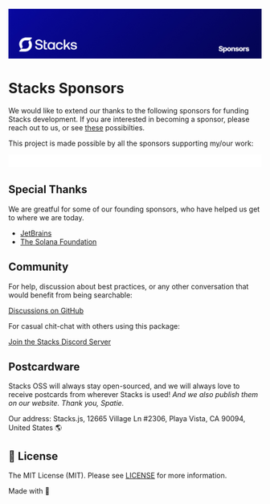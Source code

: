<p align="center"><img src=".github/art/cover.jpg" alt="Social Card of this repo"></p>

# Stacks Sponsors

We would like to extend our thanks to the following sponsors for funding Stacks development. If you are interested in becoming a sponsor, please reach out to us, or see [these](https://github.com/sponsors/chrisbbreuer) possibilties.

This project is made possible by all the sponsors supporting my/our work:

<p align="center">
  <a href="https://github.com/sponsors/chrisbbreuer">
    <img src='https://raw.githubusercontent.com/stacksjs/sponsors/refs/heads/main/sponsorkit/sponsors.svg' alt="Logos from Sponsors" />
  </a>
</p>


## Special Thanks

We are greatful for some of our founding sponsors, who have helped us get to where we are today.

- [JetBrains](https://www.jetbrains.com/)
- [The Solana Foundation](https://solana.com/)

## Community

For help, discussion about best practices, or any other conversation that would benefit from being searchable:

[Discussions on GitHub](https://github.com/stacksjs/ts-starter/discussions)

For casual chit-chat with others using this package:

[Join the Stacks Discord Server](https://discord.gg/stacksjs)

## Postcardware

Stacks OSS will always stay open-sourced, and we will always love to receive postcards from wherever Stacks is used! _And we also publish them on our website. Thank you, Spatie._

Our address: Stacks.js, 12665 Village Ln #2306, Playa Vista, CA 90094, United States 🌎

## 📄 License

The MIT License (MIT). Please see [LICENSE](LICENSE.md) for more information.

Made with 💙
